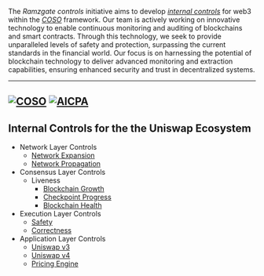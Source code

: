 The _Ramzgate controls_ initiative aims to develop [_internal controls_](https://github.com/Ramzgate/.github/blob/main/profile/Controls.md) for web3 within the [_COSO_](https://github.com/Ramzgate/.github/blob/main/profile/Controls.md) framework. Our team is actively working on innovative technology to enable continuous monitoring and auditing of blockchains and smart contracts. Through this technology, we seek to provide unparalleled levels of safety and protection, surpassing the current standards in the financial world. Our focus is on harnessing the potential of blockchain technology to deliver advanced monitoring and extraction capabilities, ensuring enhanced security and trust in decentralized systems.


--------
<!--
- [Internal Controls](https://github.com/Ramzgate/.github/blob/main/profile/Controls.md)
- [COSO Framework](https://github.com/Ramzgate/.github/blob/main/profile/COSO.md)
- [SOC Framework](https://github.com/Ramzgate/.github/blob/main/profile/SOC.md)
-->

[![COSO](https://img.shields.io/badge/Organization-COSO-green.svg)](https://en.wikipedia.org/wiki/Committee_of_Sponsoring_Organizations_of_the_Treadway_Commission)
[![AICPA](https://img.shields.io/badge/Organization-AICPA-green.svg)](https://en.wikipedia.org/wiki/American_Institute_of_Certified_Public_Accountants)
--------

## Internal Controls for the the Uniswap Ecosystem  
 
- Network Layer Controls
    - [Network Expansion](https://github.com/Ramzgate/Expansion)
    - [Network Propagation]()
- Consensus Layer Controls
    - Liveness
        - [Blockchain Growth]()
        - [Checkpoint Progress]()
        - [Blockchain Health]()
- Execution Layer Controls
    - [Safety]()
    - [Correctness]()
- Application Layer Controls
    - [Uniswap v3]()
    - [Uniswap v4]()
    - [Pricing Engine]()